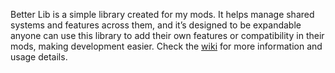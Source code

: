 Better Lib is a simple library created for my mods. It helps manage shared systems and features across them, and it’s designed to be expandable anyone can use this library to add their own features or compatibility in their mods, making development easier. Check the [wiki](https://github.com/Reggarfgod/Better_Lib/wiki) for more information and usage details.
